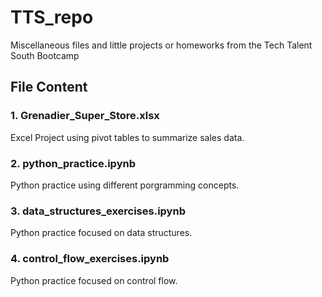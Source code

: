 # TTS_repo
Miscellaneous files and little projects or homeworks from the Tech Talent South Bootcamp

## File Content

### 1. Grenadier_Super_Store.xlsx
Excel Project using pivot tables to summarize sales data.

### 2. python_practice.ipynb
Python practice using different porgramming concepts.

### 3. data_structures_exercises.ipynb
Python practice focused on data structures.

### 4. control_flow_exercises.ipynb
Python practice focused on control flow.
